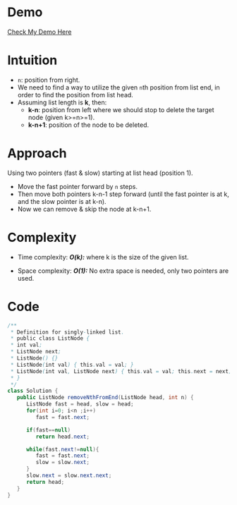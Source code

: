 # Demo
[Check My Demo Here](https://drive.google.com/file/d/1Gnwwg34l_6Y97xOXnryCC0-5df_W_rTJ/view?usp=drive_link)

# Intuition
- `n`: position from right.
- We need to find a way to utilize the given `n`th position from list end, in order to find the position from list head.
- Assuming list length is **k**, then:
  - **k-n**: position from left where we should stop to delete the target node (given k>=n>=1).
  - **k-n+1**: position of the node to be deleted.
# Approach
Using two pointers (fast & slow) starting at list head (position 1).
- Move the fast pointer forward by `n` steps.
- Then move both pointers k-n-1 step forward (until the fast pointer is at k, and the slow pointer is at k-n).
- Now we can remove & skip the node at k-n+1.

# Complexity
- Time complexity:
  _**O(k):**_ where k is the size of the given list.

- Space complexity:
  _**O(1):**_ No extra space is needed, only two pointers are used.

# Code
```java
/**
 * Definition for singly-linked list.
 * public class ListNode {
 * int val;
 * ListNode next;
 * ListNode() {}
 * ListNode(int val) { this.val = val; }
 * ListNode(int val, ListNode next) { this.val = val; this.next = next; }
 * }
 */
class Solution {
   public ListNode removeNthFromEnd(ListNode head, int n) {
      ListNode fast = head, slow = head;
      for(int i=0; i<n ;i++)
         fast = fast.next;

      if(fast==null)
         return head.next;

      while(fast.next!=null){
         fast = fast.next;
         slow = slow.next;
      }
      slow.next = slow.next.next;
      return head;
   }
}
```